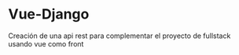 # Vue-Django
Creación de una api rest para complementar el proyecto de fullstack usando vue como front
